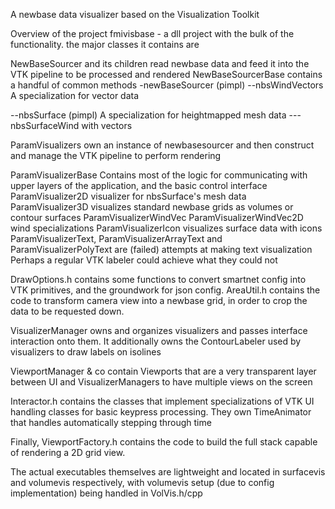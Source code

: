 A newbase data visualizer based on the Visualization Toolkit

Overview of the project
fmivisbase - a dll project with the bulk of the functionality. the major classes it contains are

NewBaseSourcer and its children read newbase data and feed it into the VTK pipeline to be processed and rendered
NewBaseSourcerBase
  contains a handful of common methods
-newBaseSourcer (pimpl)
--nbsWindVectors
  A specialization for vector data

--nbsSurface (pimpl)
  A specialization for heightmapped mesh data
---nbsSurfaceWind
    with vectors

ParamVisualizers own an instance of newbasesourcer and then construct and manage the VTK pipeline to perform rendering

ParamVisualizerBase
  Contains most of the logic for communicating with upper layers of the application, and the basic control interface
ParamVisualizer2D
  visualizer for nbsSurface's mesh data
ParamVisualizer3D
  visualizes standard newbase grids as volumes or contour surfaces
ParamVisualizerWindVec
ParamVisualizerWindVec2D
  wind specializations
ParamVisualizerIcon
  visualizes surface data with icons
ParamVisualizerText, ParamVisualizerArrayText and ParamVisualizerPolyText are (failed) attempts at making text visualization
Perhaps a regular VTK labeler could achieve what they could not

DrawOptions.h contains some functions to convert smartnet config into VTK primitives, and the groundwork for json config.
AreaUtil.h contains the code to transform camera view into a newbase grid, in order to crop the data to be requested down.

VisualizerManager owns and organizes visualizers and passes interface interaction onto them. 
It additionally owns the ContourLabeler used by visualizers to draw labels on isolines

ViewportManager & co contain Viewports that are a very transparent layer between UI and VisualizerManagers to have multiple views on the screen

Interactor.h contains the classes that implement specializations of VTK UI handling classes for basic keypress processing.
They own TimeAnimator that handles automatically stepping through time

Finally, ViewportFactory.h contains the code to build the full stack capable of rendering a 2D grid view.


The actual executables themselves are lightweight and located in surfacevis and volumevis respectively,
with volumevis setup (due to config implementation) being handled in VolVis.h/cpp


